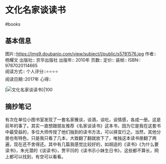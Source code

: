 ---
---

# 文化名家谈读书
#books 
## 基本信息

图片::https://img9.doubanio.com/view/subject/l/public/s5781576.jpg
作者:: 杨耀文
出版社:: 京华出版社
出版年:: 2010年
页数:: 
定价:: 
装帧:: 
ISBN:: 9787020114665  
阅读方式::
个人评分::⭐⭐⭐⭐  
阅读日期::2017年
心得::

 [![文化名家谈读书}|100](https://img9.doubanio.com/view/subject/l/public/s5781576.jpg )

## 摘抄笔记

有次在单位小图书室发现了一套名家雅谈，谈酒，谈吃，谈情感，各成一册。这是前年的事了。其实一直想跟朋友推荐《名家谈读书》这本书，因为它是我在这套书中最受益的，多位大师传授了他们独到的读书方法，可以择宜行之。当然，其他分册也有特色，只是我只看了几本，大致翻了翻就放下了，唯独这本读书册翻了两遍，现在还不舍得还。其中有几篇我感觉比较好的，如胡适的《读书》《为什么要读书》，朱光潜的《谈读书》，贾平凹的《读书示小妹生日书》，这些都不算长，网上都可以找到，有空可以看看。